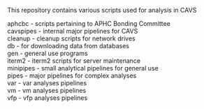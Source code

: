 This repository contains various scripts used for analysis in CAVS


aphcbc    - scripts pertaining to APHC Bonding Committee </br>
cavspipes - internal major pipelines for CAVS </br>
cleanup   - cleanup scripts for network drives </br>
db	  - for downloading data from databases </br>
gen       - general use programs </br>
iterm2    - iterm2 scripts for server maintenance </br>
minipipes - small analytical pipelines for general use </br>
pipes     - major pipelines for complex analyses </br>
var       - var analyses pipelines </br>
vm        - vm analyses pipelines </br>
vfp       - vfp analyses pipelines </br>

